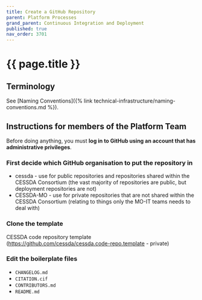 ```yaml
---
title: Create a GitHub Repository
parent: Platform Processes
grand_parent: Continuous Integration and Deployment
published: true
nav_order: 3701
---
```


# {{ page.title }}

## Terminology

See [Naming Conventions]({% link technical-infrastructure/naming-conventions.md %}).

## Instructions for members of the Platform Team

Before doing anything, you must **log in to GitHub using an account that has administrative privileges**.

### First decide which GitHub organisation to put the repository in

* cessda - use for public repositories and repositories shared within the CESSDA Consortium (the vast majority of repositories are public, but deployment repositories are not)
* CESSDA-MO - use for private repositories that are not shared within the CESSDA Consortium (relating to things only the MO-IT teams needs to deal with)

### Clone the template

CESSDA code repository template (<https://github.com/cessda/cessda.code-repo.template> - private)

### Edit the boilerplate files

* `CHANGELOG.md`
* `CITATION.cif`
* `CONTRIBUTORS.md`
* `README.md`
